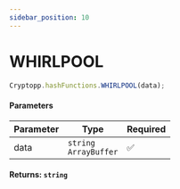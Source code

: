```yaml
---
sidebar_position: 10
---
```


# WHIRLPOOL

```js
Cryptopp.hashFunctions.WHIRLPOOL(data);
```

#### Parameters

| Parameter | Type                         | Required |
| --------- | ---------------------------- | -------- |
| data      | `string` <br/> `ArrayBuffer` | ✅       |

#### Returns: `string`
